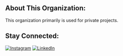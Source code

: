 ## About This Organization:

This organization primarily is used for private projects.

## Stay Connected:

[![Instagram](https://img.shields.io/badge/Instagram-%23E4405F.svg?logo=Instagram&logoColor=white)](https://instagram.com/julian.pietracz) [![LinkedIn](https://img.shields.io/badge/LinkedIn-%230077B5.svg?logo=linkedin&logoColor=white)](https://www.linkedin.com/in/julian-pietracz-04b08231b/)
